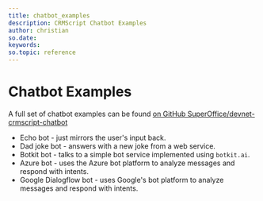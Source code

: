 ```yaml
---
title: chatbot_examples
description: CRMScript Chatbot Examples
author: christian
so.date:
keywords:
so.topic: reference
---
```


# Chatbot Examples

A full set of chatbot examples can be found [on GitHub SuperOffice/devnet-crmscript-chatbot](https://github.com/SuperOffice/devnet-crmscript-chatbot)

* Echo bot - just mirrors the user's input back. 
* Dad joke bot - answers with a new joke from a web service. 
* Botkit bot - talks to a simple bot service implemented using `botkit.ai`.
* Azure bot - uses the Azure bot platform to analyze messages and respond with intents.
* Google Dialogflow bot - uses Google's bot platform to analyze messages and respond with intents.
